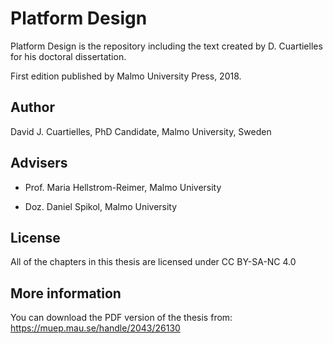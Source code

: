 # Platform Design

Platform Design is the repository including the text created by D. Cuartielles for his doctoral dissertation.

First edition published by Malmo University Press, 2018. 

## Author

David J. Cuartielles, PhD Candidate, Malmo University, Sweden

## Advisers

* Prof. Maria Hellstrom-Reimer, Malmo University

* Doz. Daniel Spikol, Malmo University

## License

All of the chapters in this thesis are licensed under CC BY-SA-NC 4.0

## More information

You can download the PDF version of the thesis from: https://muep.mau.se/handle/2043/26130


